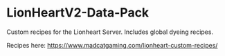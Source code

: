 # LionHeartV2-Data-Pack
 Custom recipes for the Lionheart Server. Includes global dyeing recipes.

 Recipes here: https://www.madcatgaming.com/lionheart-custom-recipes/
